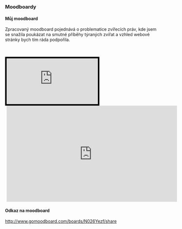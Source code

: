 ### Moodboardy
#### Můj moodboard
Zpracovaný moodboard pojednává o problematice zvířecích práv, kde jsem se snažila poukázat na smutné příběhy týraných zvířat a vzhled webové stránky bych tím ráda podpořila. <br>
<br><br>
<iframe src="http://www.gomoodboard.com/boards/N026Yezf/share" style="border:5px solid black"></iframe>
<br>
<div style="background-color: #ffffff; padding-left: 5px; width: 560px;">
	<iframe src="http://www.gomoodboard.com/boards/N026Yezf/share-iframe-700px" style="width: 560px; height: 315px;" frameborder="0"></iframe>
</div>

#### Odkaz na moodboard
http://www.gomoodboard.com/boards/N026Yezf/share


